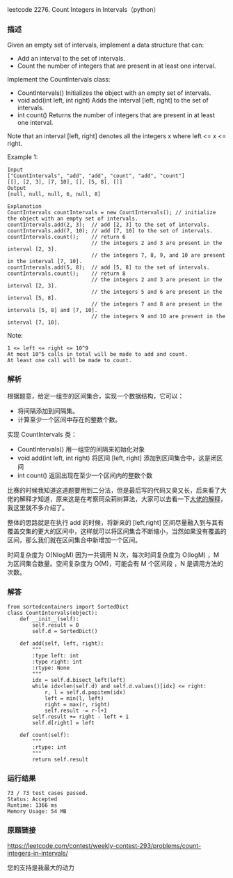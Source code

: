 leetcode  2276. Count Integers in Intervals（python）




### 描述

Given an empty set of intervals, implement a data structure that can:

* Add an interval to the set of intervals.
* Count the number of integers that are present in at least one interval.

Implement the CountIntervals class:

* CountIntervals() Initializes the object with an empty set of intervals.
* void add(int left, int right) Adds the interval [left, right] to the set of intervals.
* int count() Returns the number of integers that are present in at least one interval.

Note that an interval [left, right] denotes all the integers x where left <= x <= right.



Example 1:
	
	Input
	["CountIntervals", "add", "add", "count", "add", "count"]
	[[], [2, 3], [7, 10], [], [5, 8], []]
	Output
	[null, null, null, 6, null, 8]
	
	Explanation
	CountIntervals countIntervals = new CountIntervals(); // initialize the object with an empty set of intervals. 
	countIntervals.add(2, 3);  // add [2, 3] to the set of intervals.
	countIntervals.add(7, 10); // add [7, 10] to the set of intervals.
	countIntervals.count();    // return 6
	                           // the integers 2 and 3 are present in the interval [2, 3].
	                           // the integers 7, 8, 9, and 10 are present in the interval [7, 10].
	countIntervals.add(5, 8);  // add [5, 8] to the set of intervals.
	countIntervals.count();    // return 8
	                           // the integers 2 and 3 are present in the interval [2, 3].
	                           // the integers 5 and 6 are present in the interval [5, 8].
	                           // the integers 7 and 8 are present in the intervals [5, 8] and [7, 10].
	                           // the integers 9 and 10 are present in the interval [7, 10].





Note:

	1 <= left <= right <= 10^9
	At most 10^5 calls in total will be made to add and count.
	At least one call will be made to count.

### 解析

根据题意，给定一组空的区间集合，实现一个数据结构，它可以：

* 将间隔添加到间隔集。
* 计算至少一个区间中存在的整数个数。

实现 CountIntervals 类：

* CountIntervals() 用一组空的间隔来初始化对象
* void add(int left, int right) 将区间 [left, right] 添加到区间集合中，这是闭区间
* int count() 返回出现在至少一个区间内的整数个数

比赛的时候我知道这道题要用到二分法，但是最后写的代码又臭又长，后来看了大佬的解释才知道，原来这是在考察珂朵莉树算法，大家可以去看一下[大佬的解释](https://leetcode.cn/problems/count-integers-in-intervals/solution/by-endlesscheng-clk2/)，我这里就不多介绍了。

整体的思路就是在执行 add 的时候，将新来的 [left,right] 区间尽量融入到与其有覆盖交集的更大的区间中，这样就可以将区间集合不断缩小，当然如果没有覆盖的区间，那么我们就在区间集合中新增加一个区间。

时间复杂度为 O(NlogM) 因为一共调用 N 次，每次时间复杂度为 O(logM) ，M 为区间集合数量。空间复杂度为 O(M)，可能会有 M 个区间段 ，N 是调用方法的次数。


### 解答
				

	from sortedcontainers import SortedDict
	class CountIntervals(object):
	    def __init__(self):
	        self.result = 0
	        self.d = SortedDict()
	
	    def add(self, left, right):
	        """
	        :type left: int
	        :type right: int
	        :rtype: None
	        """
	        idx = self.d.bisect_left(left)
	        while idx<len(self.d) and self.d.values()[idx] <= right:
	            r, l = self.d.popitem(idx)
	            left = min(l, left)
	            right = max(r, right)
	            self.result -= r-l+1
	        self.result += right - left + 1
	        self.d[right] = left
	        
	    def count(self):
	        """
	        :rtype: int
	        """
	        return self.result
            	      
			
### 运行结果



	73 / 73 test cases passed.
	Status: Accepted
	Runtime: 1366 ms
	Memory Usage: 54 MB

### 原题链接

https://leetcode.com/contest/weekly-contest-293/problems/count-integers-in-intervals/


您的支持是我最大的动力
